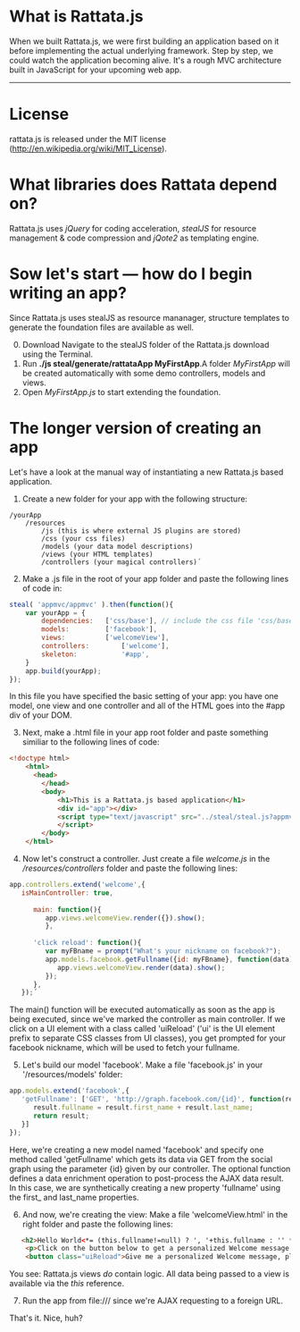 # What is Rattata.js

When we built Rattata.js, we were first building an application based on it before implementing the actual underlying framework. Step by step, we could watch the application becoming alive.
It's a rough MVC architecture built in JavaScript for your upcoming web app.

* * *

# License
rattata.js is released under the MIT license (http://en.wikipedia.org/wiki/MIT_License).

# What libraries does Rattata depend on?
Rattata.js uses *jQuery* for coding acceleration, *stealJS* for resource management & code compression and *jQote2* as templating engine.

# Sow let's start — how do I begin writing an app?
Since Rattata.js uses stealJS as resource mananager, structure templates to generate the foundation files are available as well.

0. Download Navigate to the stealJS folder of the Rattata.js download using the Terminal.
1. Run **./js steal/generate/rattataApp MyFirstApp**.A folder *MyFirstApp* will be created automatically with some demo controllers, models and views.
3. Open *MyFirstApp.js* to start extending the foundation.

# The longer version of creating an app
Let's have a look at the manual way of instantiating a new Rattata.js based application.

1. Create a new folder for your app with the following structure:
	
```
/yourApp
    /resources
        /js (this is where external JS plugins are stored)
        /css (your css files)
        /models (your data model descriptions)
        /views (your HTML templates)
        /controllers (your magical controllers)´
```
  
2. Make a .js file in the root of your app folder and paste the following lines of code in:

```javascript
steal( 'appmvc/appmvc' ).then(function(){
    var yourApp = {
        dependencies:	['css/base'], // include the css file 'css/base.css'
        models:			['facebook'],
        views:			['welcomeView'],
        controllers:		['welcome'],
        skeleton:			'#app',
    }
    app.build(yourApp);
});
```
	
In this file you have specified the basic setting of your app: you have one model, one view and one controller and all of the HTML goes into the #app div of your DOM.

3. Next, make a .html file in your app root folder and paste something similiar to the following lines of code:
	
```html
<!doctype html>
	<html>
	  <head>
		</head>
		<body>
			<h1>This is a Rattata.js based application</h1>
	        <div id="app"></div>
			<script type="text/javascript" src="../steal/steal.js?appmvcdemo/appmvcdemo.js">
	        </script>
		</body>
	</html>
```

4. Now let's construct a controller. Just create a file *welcome.js* in the */resources/controllers* folder and paste the following lines:
	
```javascript
app.controllers.extend('welcome',{
   isMainController: true,
      
      main: function(){
         app.views.welcomeView.render({}).show();
         },
      
      'click reload': function(){
         var myFBname = prompt("What's your nickname on facebook?");
         app.models.facebook.getFullname({id: myFBname}, function(data) { 
            app.views.welcomeView.render(data).show();
         });
      },	
   });´
```

The main() function will be executed automatically as soon as the app is being executed, since we've marked the controller as main controller. If we click on a UI element with a class called 'uiReload' ('ui' is the UI element prefix to separate CSS classes from UI classes), you get prompted for your facebook nickname, which will be used to fetch your fullname.

5. Let's build our model 'facebook'. Make a file 'facebook.js' in your '/resources/models' folder:
	
```javascript
app.models.extend('facebook',{
   'getFullname': ['GET', 'http://graph.facebook.com/{id}', function(result){
      result.fullname = result.first_name + result.last_name;
      return result;
   }]
});
```
	
Here, we're creating a new model named 'facebook' and specify one method called 'getFullname' which gets its data via GET from the social graph using the parameter {id} given by our controller. The optional function defines a data enrichment operation to post-process the AJAX data result. In this case, we are synthetically creating a new property 'fullname' using the first_ and last_name properties.

6. And now, we're creating the view: Make a file 'welcomeView.html' in the right folder and paste the following lines:
	
```html
   <h2>Hello World<*= (this.fullname!=null) ? ', '+this.fullname : '' *></h2>
	<p>Click on the button below to get a personalized Welcome message.</p>
	<button class="uiReload">Give me a personalized Welcome message, please!</button>´
```

You see: Rattata.js views *do* contain logic. All data being passed to a view is available via the *this* reference.

7. Run the app from file:/// since we're AJAX requesting to a foreign URL.

That's it. Nice, huh?